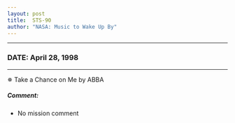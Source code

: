 ```yaml
---
layout: post
title:  STS-90
author: "NASA: Music to Wake Up By"
---
```


----
### DATE: April 28, 1998
----
✵ Take a Chance on Me by ABBA

##### Comment:
* No mission comment
